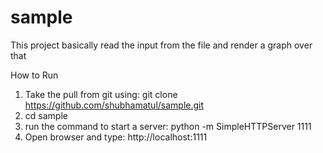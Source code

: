# sample

This project basically read the input from the file and render a graph over that

How to Run

1. Take the pull from git using: git clone https://github.com/shubhamatul/sample.git
2. cd sample
3. run the command to start a server: python -m SimpleHTTPServer 1111
4. Open browser and type: http://localhost:1111
